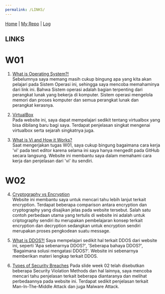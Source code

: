 ```yaml
---
permalink: /LINKS/
---
```

[Home](https://najmialy.github.io/os212/) | [My Repo](https://github.com/najmialy/os212) | [Log](https://najmialy.github.io/os212/TXT/mylog.txt)

## LINKS

# W01

1. [What is Operating System?!](https://edu.gcfglobal.org/en/computerbasics/understanding-operating-systems/1/)<br>
Sebelumnya saya memang masih cukup bingung apa yang kita akan pelajari pada Sistem Operasi ini, sehingga saya mencoba memahaminya dari link ini. Bahwa Sistem operasi adalah bagian terpenting dari perangkat lunak yang bekerja di komputer. Sistem operasi mengelola memori dan proses komputer dan semua perangkat lunak dan perangkat kerasnya.

2. [VirtualBox](computerhope.com/jargon/v/virtualbox.htm)<br>
Pada website ini, saya dapat mempelajari sedikit tentang virtualbox yang bisa dibilang baru bagi saya. Terdapat penjelasan singkat mengenai virtualbox serta sejarah singkatnya juga.

3. [What is Vi and How it Works?](https://www.howtogeek.com/102468/a-beginners-guide-to-editing-text-files-with-vi/)<br>
Saat mengerjakan tugas W01, saya cukup bingung bagaimana cara kerja 'vi' pada text editor karena selama ini saya hanya mengedit pada GitHub secara langsung. Website ini membantu saya dalam memahami cara kerja dan penjelasan dari 'vi' itu sendiri.

# W02

4. [Cryptography vs Encryption](https://www.educba.com/cryptography-vs-encryption/)<br>
Website ini membantu saya untuk mencari tahu lebih lanjut terkait encryption. Terdapat beberapa comparison antara encryption dan cryptography yang disajikan jelas pada website tersebut. Salah satu contoh perbedaan utama yang tertulis di website ini adalah untuk criptography sendiri itu merupakan pembelajaran konsep terkait encryption dan decryption sedangkan untuk encryption sendiri merupakan proses pengkodean suatu message.

5. [What is DDOS?!](https://www.netscout.com/what-is-ddos)
Saya mempelajari sedikit hal terkait DDOS dari website ini, seperti 'Apa sebenarnya DDOS?', 'Seberapa bahaya DDOS?', 'Bagaimana solusi mengatasi DDOS?'. Website ini sebenarnya memberikan materi lengkap terkait DDOS.

6. [Types of Security Breaches](https://www.n-able.com/blog/types-of-security-breaches-and-how-to-prevent-them)
Pada slide week 02 telah disebutkan beberapa Security Violation Methods dan hal lainnya, saya mencoba mencari tahu penjelasan terkait beberapa diantaranya dan melihat perbedaannya pada website ini. Terdapat sedikit penjelasan terkait Man-In-The-Middle Attack dan juga Malware Attack.
